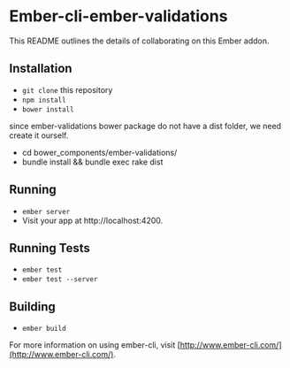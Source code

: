 # Ember-cli-ember-validations

This README outlines the details of collaborating on this Ember addon.

## Installation

* `git clone` this repository
* `npm install`
* `bower install`

since ember-validations bower package do not have a dist folder, we need create it ourself.

*  cd bower_components/ember-validations/
*  bundle install && bundle exec rake dist

## Running

* `ember server`
* Visit your app at http://localhost:4200.

## Running Tests

* `ember test`
* `ember test --server`

## Building

* `ember build`

For more information on using ember-cli, visit [http://www.ember-cli.com/](http://www.ember-cli.com/).
